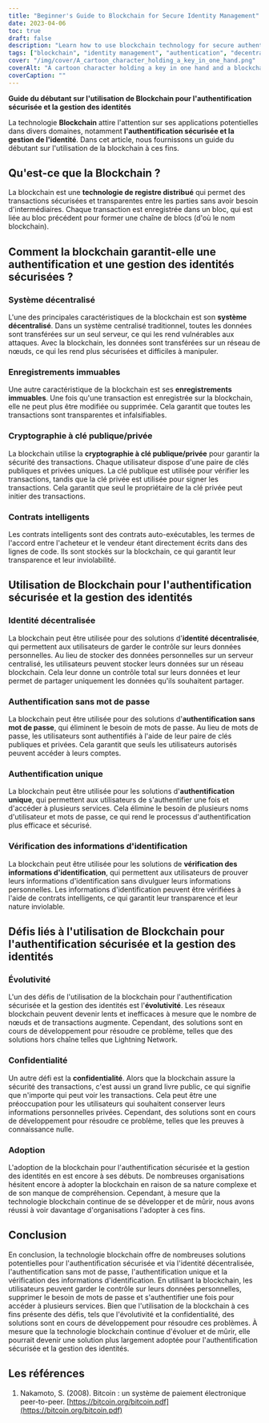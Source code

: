 ```yaml
---
title: "Beginner's Guide to Blockchain for Secure Identity Management"
date: 2023-04-06
toc: true
draft: false
description: "Learn how to use blockchain technology for secure authentication and identity management with this beginner's guide."
tags: ["blockchain", "identity management", "authentication", "decentralized identity", "passwordless authentication", "smart contracts", "public key cryptography", "private key cryptography", "immutable records", "decentralized system", "single sign-on", "verification of credentials", "scalability", "privacy", "adoption", "digital identity", "distributed ledger technology", "cybersecurity", "data privacy", "technology"]
cover: "/img/cover/A_cartoon_character_holding_a_key_in_one_hand.png"
coverAlt: "A cartoon character holding a key in one hand and a blockchain in the other, surrounded by a network of interconnected nodes and blocks."
coverCaption: ""
---
```


 **Guide du débutant sur l'utilisation de Blockchain pour l'authentification sécurisée et la gestion des identités**  La technologie **Blockchain** attire l'attention sur ses applications potentielles dans divers domaines, notamment **l'authentification sécurisée et la gestion de l'identité**. Dans cet article, nous fournissons un guide du débutant sur l'utilisation de la blockchain à ces fins.  ## Qu'est-ce que la Blockchain ?  La blockchain est une **technologie de registre distribué** qui permet des transactions sécurisées et transparentes entre les parties sans avoir besoin d'intermédiaires. Chaque transaction est enregistrée dans un bloc, qui est liée au bloc précédent pour former une chaîne de blocs (d'où le nom blockchain).  ## Comment la blockchain garantit-elle une authentification et une gestion des identités sécurisées ?  ### Système décentralisé  L'une des principales caractéristiques de la blockchain est son **système décentralisé**. Dans un système centralisé traditionnel, toutes les données sont transférées sur un seul serveur, ce qui les rend vulnérables aux attaques. Avec la blockchain, les données sont transférées sur un réseau de nœuds, ce qui les rend plus sécurisées et difficiles à manipuler.  ### Enregistrements immuables  Une autre caractéristique de la blockchain est ses **enregistrements immuables**. Une fois qu'une transaction est enregistrée sur la blockchain, elle ne peut plus être modifiée ou supprimée. Cela garantit que toutes les transactions sont transparentes et infalsifiables.  ### Cryptographie à clé publique/privée  La blockchain utilise la **cryptographie à clé publique/privée** pour garantir la sécurité des transactions. Chaque utilisateur dispose d'une paire de clés publiques et privées uniques. La clé publique est utilisée pour vérifier les transactions, tandis que la clé privée est utilisée pour signer les transactions. Cela garantit que seul le propriétaire de la clé privée peut initier des transactions.  ### Contrats intelligents  Les contrats intelligents sont des contrats auto-exécutables, les termes de l'accord entre l'acheteur et le vendeur étant directement écrits dans des lignes de code. Ils sont stockés sur la blockchain, ce qui garantit leur transparence et leur inviolabilité.  ## Utilisation de Blockchain pour l'authentification sécurisée et la gestion des identités  ### Identité décentralisée  La blockchain peut être utilisée pour des solutions d'**identité décentralisée**, qui permettent aux utilisateurs de garder le contrôle sur leurs données personnelles. Au lieu de stocker des données personnelles sur un serveur centralisé, les utilisateurs peuvent stocker leurs données sur un réseau blockchain. Cela leur donne un contrôle total sur leurs données et leur permet de partager uniquement les données qu'ils souhaitent partager.  ### Authentification sans mot de passe  La blockchain peut être utilisée pour des solutions d'**authentification sans mot de passe**, qui éliminent le besoin de mots de passe. Au lieu de mots de passe, les utilisateurs sont authentifiés à l'aide de leur paire de clés publiques et privées. Cela garantit que seuls les utilisateurs autorisés peuvent accéder à leurs comptes.  ### Authentification unique  La blockchain peut être utilisée pour les solutions d'**authentification unique**, qui permettent aux utilisateurs de s'authentifier une fois et d'accéder à plusieurs services. Cela élimine le besoin de plusieurs noms d'utilisateur et mots de passe, ce qui rend le processus d'authentification plus efficace et sécurisé.  ### Vérification des informations d'identification  La blockchain peut être utilisée pour les solutions de **vérification des informations d'identification**, qui permettent aux utilisateurs de prouver leurs informations d'identification sans divulguer leurs informations personnelles. Les informations d'identification peuvent être vérifiées à l'aide de contrats intelligents, ce qui garantit leur transparence et leur nature inviolable.  ## Défis liés à l'utilisation de Blockchain pour l'authentification sécurisée et la gestion des identités  ### Évolutivité  L'un des défis de l'utilisation de la blockchain pour l'authentification sécurisée et la gestion des identités est l'**évolutivité**. Les réseaux blockchain peuvent devenir lents et inefficaces à mesure que le nombre de nœuds et de transactions augmente. Cependant, des solutions sont en cours de développement pour résoudre ce problème, telles que des solutions hors chaîne telles que Lightning Network.  ### Confidentialité  Un autre défi est la **confidentialité**. Alors que la blockchain assure la sécurité des transactions, c'est aussi un grand livre public, ce qui signifie que n'importe qui peut voir les transactions. Cela peut être une préoccupation pour les utilisateurs qui souhaitent conserver leurs informations personnelles privées. Cependant, des solutions sont en cours de développement pour résoudre ce problème, telles que les preuves à connaissance nulle.  ### Adoption  L'adoption de la blockchain pour l'authentification sécurisée et la gestion des identités en est encore à ses débuts. De nombreuses organisations hésitent encore à adopter la blockchain en raison de sa nature complexe et de son manque de compréhension. Cependant, à mesure que la technologie blockchain continue de se développer et de mûrir, nous avons réussi à voir davantage d'organisations l'adopter à ces fins.  ## Conclusion En conclusion, la technologie blockchain offre de nombreuses solutions potentielles pour l'authentification sécurisée et via l'identité décentralisée, l'authentification sans mot de passe, l'authentification unique et la vérification des informations d'identification. En utilisant la blockchain, les utilisateurs peuvent garder le contrôle sur leurs données personnelles, supprimer le besoin de mots de passe et s'authentifier une fois pour accéder à plusieurs services. Bien que l'utilisation de la blockchain à ces fins présente des défis, tels que l'évolutivité et la confidentialité, des solutions sont en cours de développement pour résoudre ces problèmes. À mesure que la technologie blockchain continue d'évoluer et de mûrir, elle pourrait devenir une solution plus largement adoptée pour l'authentification sécurisée et la gestion des identités.  ## Les références 1. Nakamoto, S. (2008). Bitcoin : un système de paiement électronique peer-to-peer. [https://bitcoin.org/bitcoin.pdf](https://bitcoin.org/bitcoin.pdf) 